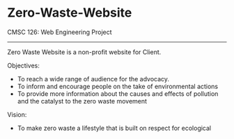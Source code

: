 # Zero-Waste-Website
CMSC 126: Web Engineering Project

---

Zero Waste Website is a non-profit website for Client.

Objectives:
* To reach a wide range of audience for the advocacy.
* To inform and encourage people on the take of environmental actions
* To provide more information about the causes and effects of pollution and the catalyst to the zero waste movement

Vision:
* To make zero waste a lifestyle that is built on respect for ecological
